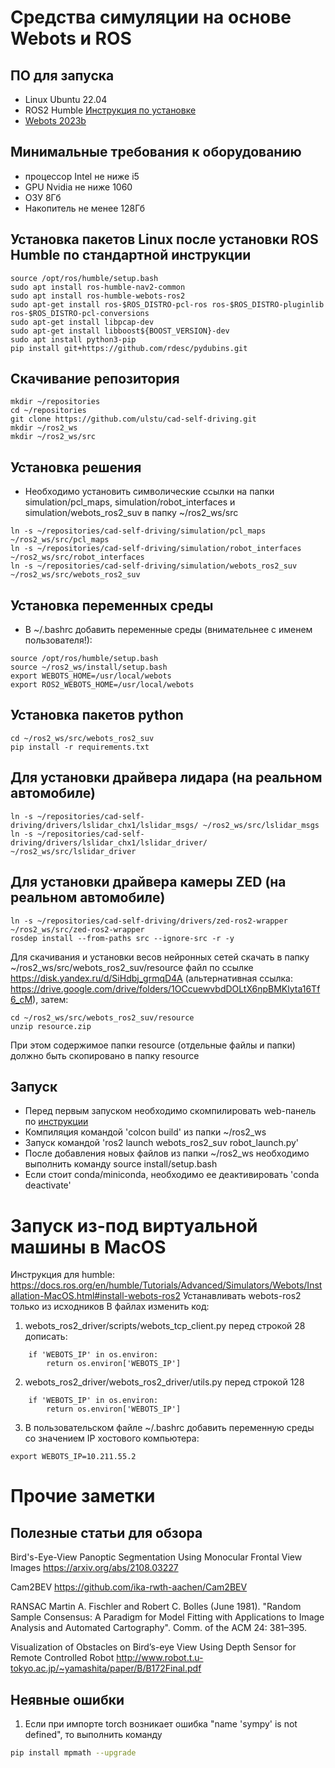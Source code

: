 # Средства симуляции на основе Webots и ROS 

## ПО для запуска
* Linux Ubuntu 22.04
* ROS2 Humble [Инструкция по установке](https://docs.ros.org/en/humble/Installation.html)
* [Webots 2023b](https://github.com/cyberbotics/webots/releases/download/R2023b/webots_2023b_amd64.deb)

## Минимальные требования к оборудованию
* процессор Intel не ниже i5
* GPU Nvidia не ниже 1060
* ОЗУ 8Гб
* Накопитель не менее 128Гб

## Установка пакетов Linux после установки ROS Humble по стандартной инструкции
```
source /opt/ros/humble/setup.bash
sudo apt install ros-humble-nav2-common
sudo apt install ros-humble-webots-ros2
sudo apt-get install ros-$ROS_DISTRO-pcl-ros ros-$ROS_DISTRO-pluginlib  ros-$ROS_DISTRO-pcl-conversions
sudo apt-get install libpcap-dev
sudo apt-get install libboost${BOOST_VERSION}-dev 
sudo apt install python3-pip
pip install git+https://github.com/rdesc/pydubins.git
```


## Скачивание репозитория
```
mkdir ~/repositories
cd ~/repositories
git clone https://github.com/ulstu/cad-self-driving.git
mkdir ~/ros2_ws
mkdir ~/ros2_ws/src
```

## Установка решения
* Необходимо установить символические ссылки на папки simulation/pcl_maps, simulation/robot_interfaces и simulation/webots_ros2_suv в папку ~/ros2_ws/src
```
ln -s ~/repositories/cad-self-driving/simulation/pcl_maps ~/ros2_ws/src/pcl_maps
ln -s ~/repositories/cad-self-driving/simulation/robot_interfaces ~/ros2_ws/src/robot_interfaces
ln -s ~/repositories/cad-self-driving/simulation/webots_ros2_suv ~/ros2_ws/src/webots_ros2_suv
```

## Установка переменных среды
* В ~/.bashrc добавить переменные среды (внимательнее с именем пользователя!):
```
source /opt/ros/humble/setup.bash
source ~/ros2_ws/install/setup.bash
export WEBOTS_HOME=/usr/local/webots
export ROS2_WEBOTS_HOME=/usr/local/webots
```

## Установка пакетов python
```
cd ~/ros2_ws/src/webots_ros2_suv
pip install -r requirements.txt
```


## Для установки драйвера лидара (на реальном автомобиле)
```
ln -s ~/repositories/cad-self-driving/drivers/lslidar_chx1/lslidar_msgs/ ~/ros2_ws/src/lslidar_msgs
ln -s ~/repositories/cad-self-driving/drivers/lslidar_chx1/lslidar_driver/ ~/ros2_ws/src/lslidar_driver
```

## Для установки драйвера камеры ZED (на реальном автомобиле)
```
ln -s ~/repositories/cad-self-driving/drivers/zed-ros2-wrapper ~/ros2_ws/src/zed-ros2-wrapper
rosdep install --from-paths src --ignore-src -r -y
```

Для скачивания и установки весов нейронных сетей скачать в папку ~/ros2_ws/src/webots_ros2_suv/resource файл по ссылке https://disk.yandex.ru/d/SiHdbj_grmqD4A (альтернативная ссылка: https://drive.google.com/drive/folders/1OCcuewvbdDOLtX6npBMKlyta16Tf6_cM), затем:

```
cd ~/ros2_ws/src/webots_ros2_suv/resource
unzip resource.zip
```
При этом содержимое папки resource (отдельные файлы и папки) должно быть скопировано в папку resource

## Запуск
* Перед первым запуском необходимо скомпилировать web-панель по [инструкции](https://github.com/ulstu/cad-self-driving/tree/main/simulation/webots_ros2_suv/map-server) 
* Компиляция командой 'colcon build' из папки ~/ros2_ws 
* Запуск командой 'ros2 launch webots_ros2_suv robot_launch.py'
* После добавления новых файлов из папки ~/ros2_ws необходимо выполнить команду source install/setup.bash
* Если стоит conda/miniconda, необходимо ее деактивировать 'conda deactivate'


# Запуск из-под виртуальной машины в MacOS
Инструкция для humble: https://docs.ros.org/en/humble/Tutorials/Advanced/Simulators/Webots/Installation-MacOS.html#install-webots-ros2
Устанавливать webots-ros2 только из исходников
В файлах изменить код:
1. webots_ros2_driver/scripts/webots_tcp_client.py перед строкой 28 дописать:
```
    if 'WEBOTS_IP' in os.environ:
        return os.environ['WEBOTS_IP']
```
2. webots_ros2_driver/webots_ros2_driver/utils.py перед строкой 128
```
    if 'WEBOTS_IP' in os.environ:
        return os.environ['WEBOTS_IP']
```
3. В пользовательском файле ~/.bashrc добавить переменную среды со значением IP хостового компьютера:
```
export WEBOTS_IP=10.211.55.2
```


# Прочие заметки
## Полезные статьи для обзора
Bird's-Eye-View Panoptic Segmentation Using Monocular Frontal View Images
https://arxiv.org/abs/2108.03227

Cam2BEV
https://github.com/ika-rwth-aachen/Cam2BEV

RANSAC
Martin A. Fischler and Robert C. Bolles (June 1981). "Random Sample Consensus: A Paradigm for Model Fitting with Applications to Image Analysis and Automated Cartography". Comm. of the ACM 24: 381–395.

Visualization of Obstacles on Bird’s-eye View Using Depth Sensor for Remote Controlled Robot
http://www.robot.t.u-tokyo.ac.jp/~yamashita/paper/B/B172Final.pdf


## Неявные ошибки
1. Если при импорте torch возникает ошибка "name 'sympy' is not defined", то выполнить команду 
```bash
pip install mpmath --upgrade
```
